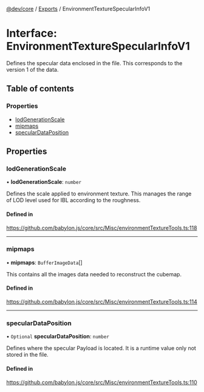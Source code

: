 [@dev/core](../README.md) / [Exports](../modules.md) / EnvironmentTextureSpecularInfoV1

# Interface: EnvironmentTextureSpecularInfoV1

Defines the specular data enclosed in the file.
This corresponds to the version 1 of the data.

## Table of contents

### Properties

- [lodGenerationScale](EnvironmentTextureSpecularInfoV1.md#lodgenerationscale)
- [mipmaps](EnvironmentTextureSpecularInfoV1.md#mipmaps)
- [specularDataPosition](EnvironmentTextureSpecularInfoV1.md#speculardataposition)

## Properties

### lodGenerationScale

• **lodGenerationScale**: `number`

Defines the scale applied to environment texture. This manages the range of LOD level used for IBL according to the roughness.

#### Defined in

https://github.com/babylon.js/core/src/Misc/environmentTextureTools.ts:118

___

### mipmaps

• **mipmaps**: `BufferImageData`[]

This contains all the images data needed to reconstruct the cubemap.

#### Defined in

https://github.com/babylon.js/core/src/Misc/environmentTextureTools.ts:114

___

### specularDataPosition

• `Optional` **specularDataPosition**: `number`

Defines where the specular Payload is located. It is a runtime value only not stored in the file.

#### Defined in

https://github.com/babylon.js/core/src/Misc/environmentTextureTools.ts:110
